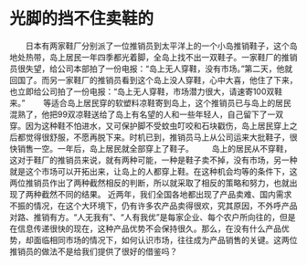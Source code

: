 # 光脚的挡不住卖鞋的
　　日本有两家鞋厂分别派了一位推销员到太平洋上的一个小岛推销鞋子，这个岛地处热带，岛上居民一年四季都光着脚，全岛上找不出一双鞋子。一家鞋厂的推销员很失望，给公司本部拍了一份电报：“岛上无人穿鞋，没有市场。”第二天，他就回国了。而另一家鞋厂的推销员看到这个岛上没人穿鞋，心中大喜，他住了下来，也立即给公司拍了一份电报：“岛上无人穿鞋，市场潜力很大，请速寄100双鞋来。” 
　　等适合岛上居民穿的软塑料凉鞋寄到岛上，这个推销员已与岛上的居民混熟了，他把99双凉鞋送给了岛上有名望的人和一些年轻人，自己留下了一双穿。因为这种鞋不怕进水，又可保护脚不受蚊虫叮咬和石块戳伤，岛上居民穿上之后都觉得很舒服，不愿再脱下来。时机已到，推销员马上从公司运来大批鞋子，很快销售一空。一年后，岛上居民就全部穿上了鞋子。 
　　岛上的居民从不穿鞋，这对于鞋厂的推销员来说，就有两种可能，一种是鞋子卖不掉，没有市场，另一种就是这个市场可以开拓出来，让岛上的人都穿上鞋。在这种机会均等的条件下，这两位推销员作出了两种截然相反的判断，所以就采取了相反的策略和努力，也就出现了两种截然不同的结果。 
近两年，我们全国各地都出现了产品卖难、国内需求不振的情况，在这个大环境下，仍有许多农产品卖得很欢，究其原因，不外呼产品对路、推销有方。“人无我有”、“人有我优”是每家企业、每个农户所向往的，但是在信息传递很快的现在，这种产品优势不会保持很久。那么，在没有什么产品优势，却面临相同市场的情况下，如何认识市场，往往成为产品销售的关键。这两位推销员的做法不是给我们提供了很好的借鉴吗？
 